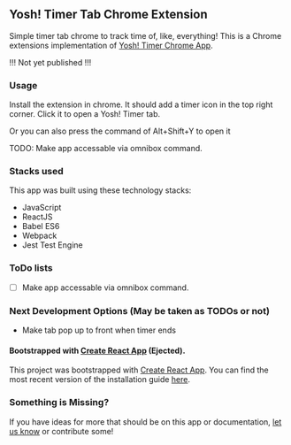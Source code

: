 ## Yosh! Timer Tab Chrome Extension
Simple timer tab chrome to track time of, like, everything! This is a Chrome extensions implementation of [Yosh! Timer Chrome App](https://github.com/shrotavre/yosh-timer).

!!! Not yet published !!!

### Usage
Install the extension in chrome. It should add a timer icon in the top right corner. Click it to open a Yosh! Timer tab.

Or you can also press the command of Alt+Shift+Y to open it

TODO: Make app accessable via omnibox command.

### Stacks used
This app was built using these technology stacks:
- JavaScript
- ReactJS
- Babel ES6
- Webpack
- Jest Test Engine

### ToDo lists
- [ ] Make app accessable via omnibox command.

### Next Development Options (May be taken as TODOs or not)
- Make tab pop up to front when timer ends 

#### Bootstrapped with [Create React App](https://github.com/facebookincubator/create-react-app) (Ejected).
This project was bootstrapped with [Create React App](https://github.com/facebookincubator/create-react-app).
You can find the most recent version of the installation guide [here](https://github.com/facebookincubator/create-react-app/blob/master/packages/react-scripts/template/README.md).

### Something is Missing?
If you have ideas for more that should be on this app or documentation, [let us know](https://github.com/shrotavre/yosh-timer/issues) or contribute some!
